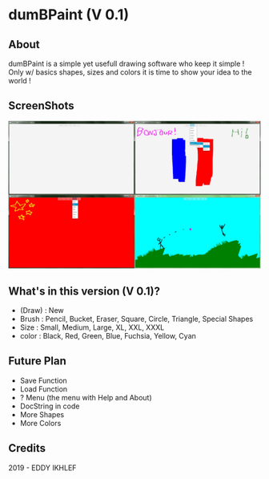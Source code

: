 # dumBPaint (V 0.1)
## About
dumBPaint is a simple yet usefull drawing software who keep it simple !
Only w/ basics shapes, sizes and colors it is time to show your idea to the world !

## ScreenShots
![Screenshot](promoALL.jpg)


## What's in this version (V 0.1)?
* (Draw) : New
* Brush : Pencil, Bucket, Eraser, Square, Circle, Triangle, Special Shapes
* Size : Small, Medium, Large, XL, XXL, XXXL
* color : Black, Red, Green, Blue, Fuchsia, Yellow, Cyan

## Future Plan
* Save Function
* Load Function
* ? Menu (the menu with Help and About)
* DocString in code
* More Shapes
* More Colors

## Credits
2019 - EDDY IKHLEF